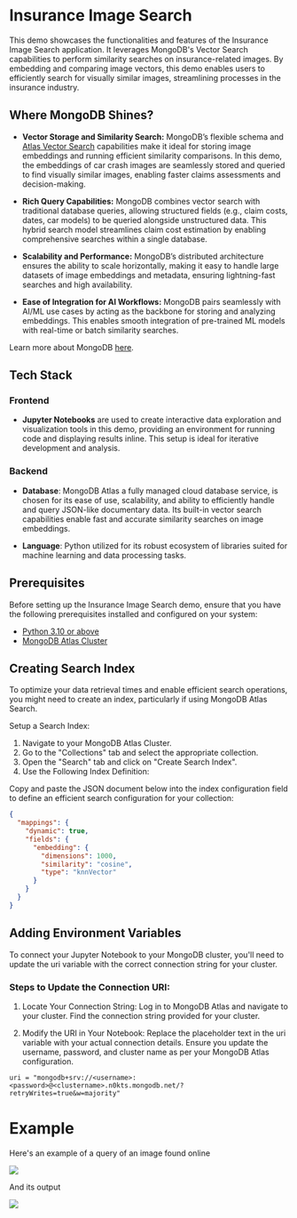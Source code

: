 # Insurance Image Search

This demo showcases the functionalities and features of the Insurance Image Search application. It leverages MongoDB's Vector Search capabilities to perform similarity searches on insurance-related images. By embedding and comparing image vectors, this demo enables users to efficiently search for visually similar images, streamlining processes in the insurance industry.

## Where MongoDB Shines?

- **Vector Storage and Similarity Search:** MongoDB’s flexible schema and [Atlas Vector Search](https://www.mongodb.com/products/platform/atlas-vector-search) capabilities make it ideal for storing image embeddings and running efficient similarity comparisons. In this demo, the embeddings of car crash images are seamlessly stored and queried to find visually similar images, enabling faster claims assessments and decision-making.

- **Rich Query Capabilities:** MongoDB combines vector search with traditional database queries, allowing structured fields (e.g., claim costs, dates, car models) to be queried alongside unstructured data. This hybrid search model streamlines claim cost estimation by enabling comprehensive searches within a single database.

- **Scalability and Performance:** MongoDB’s distributed architecture ensures the ability to scale horizontally, making it easy to handle large datasets of image embeddings and metadata, ensuring lightning-fast searches and high availability.

- **Ease of Integration for AI Workflows:** MongoDB pairs seamlessly with AI/ML use cases by acting as the backbone for storing and analyzing embeddings. This enables smooth integration of pre-trained ML models with real-time or batch similarity searches.

Learn more about MongoDB [here](https://www.mongodb.com/docs/manual/).

## Tech Stack

### Frontend
- **Jupyter Notebooks** are used to create interactive data exploration and visualization tools in this demo, providing an environment for running code and displaying results inline. This setup is ideal for iterative development and analysis.

### Backend
- **Database**: MongoDB Atlas a fully managed cloud database service, is chosen for its ease of use, scalability, and ability to efficiently handle and query JSON-like documentary data. Its built-in vector search capabilities enable fast and accurate similarity searches on image embeddings.

- **Language**: Python utilized for its robust ecosystem of libraries suited for machine learning and data processing tasks.

## Prerequisites

Before setting up the Insurance Image Search demo, ensure that you have the following prerequisites installed and configured on your system:

- [Python 3.10 or above](https://www.python.org/downloads/)
- [MongoDB Atlas Cluster](https://www.mongodb.com/docs/atlas/tutorial/deploy-free-tier-cluster/) 

## Creating Search Index

To optimize your data retrieval times and enable efficient search operations, you might need to create an index, particularly if using MongoDB Atlas Search.

Setup a Search Index:
1. Navigate to your MongoDB Atlas Cluster.
2. Go to the "Collections" tab and select the appropriate collection.
3. Open the "Search" tab and click on "Create Search Index".
4. Use the Following Index Definition:

Copy and paste the JSON document below into the index configuration field to define an efficient search configuration for your collection:
```json
{
  "mappings": {
    "dynamic": true,
    "fields": {
      "embedding": {
        "dimensions": 1000,
        "similarity": "cosine",
        "type": "knnVector"
      }
    }
  }
}
```

## Adding Environment Variables

To connect your Jupyter Notebook to your MongoDB cluster, you'll need to update the uri variable with the correct connection string for your cluster.

### Steps to Update the Connection URI:
1. Locate Your Connection String:
Log in to MongoDB Atlas and navigate to your cluster. Find the connection string provided for your cluster.

2. Modify the URI in Your Notebook:
Replace the placeholder text in the uri variable with your actual connection details. Ensure you update the username, password, and cluster name as per your MongoDB Atlas configuration.

```
uri = "mongodb+srv://<username>:<password>@<clustername>.n0kts.mongodb.net/?retryWrites=true&w=majority"
```

# Example

Here's an example of a query of an image found online

![](test.jpg)

And its output

![](top_5.png)
